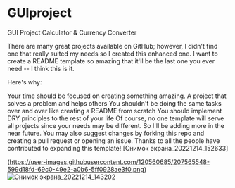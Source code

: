 # GUIproject
GUI Project
Calculator & Currency 
Converter


There are many great projects available on GitHub; however, I didn't find one that really suited my needs so I created this enhanced one. I want to create a README template so amazing that it'll be the last one you ever need -- I think this is it.

Here's why:

Your time should be focused on creating something amazing. A project that solves a problem and helps others
You shouldn't be doing the same tasks over and over like creating a README from scratch
You should implement DRY principles to the rest of your life 
Of course, no one template will serve all projects since your needs may be different. So I'll be adding more in the near future. You may also suggest changes by forking this repo and creating a pull request or opening an issue. Thanks to all the people have contributed to expanding this template!![Снимок экрана_20221214_152633]


(https://user-images.githubusercontent.com/120560685/207565548-599d18fd-69c0-49e2-a0b6-5ff0928ae3f0.png)
![Снимок экрана_20221214_143202](https://user-images.githubusercontent.com/120560685/207565558-5aee9274-17ed-4cce-b732-d71ebb504daf.png)

